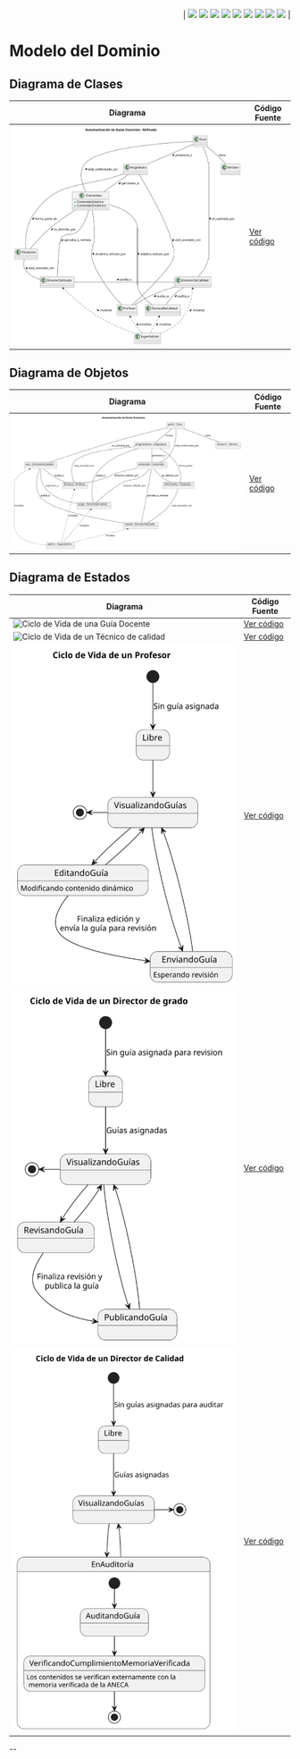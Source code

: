 <div align=right>

| [![](https://img.shields.io/badge/-Inicio-FFF?style=flat&logo=Emlakjet&logoColor=black)](/README.md) [![](https://img.shields.io/badge/-Modelo_de_Dominio-FFF?style=flat&logo=LiveChat&logoColor=black)](/ModeloDelDominio/modeloDelDominio.md) [![](https://img.shields.io/badge/-Actores-FFF?style=flat&logo=openstreetmap&logoColor=black)](/CasosDeUso/Actividades/Actores.md) [![](https://img.shields.io/badge/-Casos_De_Uso-FFF?style=flat&logo=openstreetmap&logoColor=black)](/CasosDeUso/Actividades/CasosDeUso.md) [![](https://img.shields.io/badge/-Diagrama_De_Contexto-FFF?style=flat&logo=openstreetmap&logoColor=black)](/CasosDeUso/diagramaDeContexto/diagramaDeContexto.md) [![](https://img.shields.io/badge/-Priorización_Casos_De_Uso-FFF?style=flat&logo=openstreetmap&logoColor=black)](/CasosDeUso/Actividades/Priorizar.md) [![](https://img.shields.io/badge/-Detallado_Casos_De_Uso-FFF?style=flat&logo=openstreetmap&logoColor=black)](/CasosDeUso/Actividades/Detallar.md) [![](https://img.shields.io/badge/-Prototipos-FFF?style=flat&logo=openstreetmap&logoColor=black)](/CasosDeUso/Actividades/Prototipos/README.md) [![](https://img.shields.io/badge/-Sesiones_de_Requisitado-FFF?style=flat&logo=Proton&logoColor=black)](/SesionesDeRequisitado)  |

</div>


# Modelo del Dominio 


## Diagrama de Clases
| Diagrama | Código Fuente |
|----------|---------------|
| ![Diagrama de Clases](/images/modelosUML/DiagramaClases.svg) | [Ver código](/ModeloDelDominio/DiagramaDeClases.puml) |


## Diagrama de Objetos
| Diagrama | Código Fuente |
|----------|---------------|
| ![Diagrama de Objetos](/images/modelosUML/DiagramaObjetos.svg) | [Ver código](/ModeloDelDominio/DiagramaDeObjetos.puml) |



## Diagrama de Estados
| Diagrama | Código Fuente |
|----------|---------------|
| ![Ciclo de Vida de una Guía Docente](/images/modelosUML/DiagramaEstados/DiagramaDeEstados_GuíaDocente.svg) | [Ver código](/ModeloDelDominio/diagramasEstados/DiagramaDeEstados_GuíaDocente.puml) |
| ![Ciclo de Vida de un Técnico de calidad](/images/modelosUML/DiagramaEstados/DiagramaEstados_Técnico_de_calidad.svg) | [Ver código](/ModeloDelDominio/diagramasEstados/DiagramaEstados_Técnico_de_calidad.puml) |
| ![Ciclo de Vida de un Profesor ](/images/modelosUML/DiagramaEstados/DiagramaDeEstados_Ciclo_Vida_Profesor.svg) | [Ver código](/ModeloDelDominio/diagramasEstados/DiagramaDeEstados_Ciclo_Vida_Profesor.puml) |
| ![Ciclo de Vida de un Director de grado](/images/modelosUML/DiagramaEstados/DiagramaEstados_Director_de_grado.svg) | [Ver código](/ModeloDelDominio/diagramasEstados/DiagramaEstados_Director_de_grado.puml) |
| ![Ciclo de Vida de un Director de calidad](/images/modelosUML/DiagramaEstados/DiagramaEstados_Director_de_calidad.svg) | [Ver código](/ModeloDelDominio/diagramasEstados/DiagramaEstados_Director_de_calidad.puml) |




-- 

<!-- | ![Proceso de Edicion Profesor](/images/modelosUML/DiagramaEstados/DiagramaDeEstados_EdicionProfesor.svg) | [Ver código](/ModeloDelDominio/diagramasEstados/DiagramaDeEstados_EdicionProfesor.puml) |
| ![Proceso de Edición de Contenido](/images/modelosUML/DiagramaEstados/DiagramaDeEstados_RevisionDirectorGrado.svg) | [Ver código](/ModeloDelDominio/diagramasEstados/DiagramaDeEstados_RevisionDirectorGrado.puml) |
| ![Edición de Contenido Estático - Técnico de Calidad](/images/modelosUML/DiagramaEstados/DiagramaDeEstados_Contenido_Estatico_Técnico_Calidad.svg) | [Ver código](/ModeloDelDominio/diagramasEstados/DiagramaDeEstados_Contenido_Estatico_Técnico_Calidad.puml) |
| ![Revisión y Corrección - Técnico de Calidad](/images/modelosUML/DiagramaEstados/DiagramaDeEstados_Formato_Técnico_Calidad.svg) | [Ver código](/ModeloDelDominio/diagramasEstados/DiagramaDeEstados_Formato_Técnico_Calidad.puml) |
| ![Proceso de Auditoría](/images/modelosUML/DiagramaEstados/DiagramaDeEstados_AuditoriaDirectorCalidad.svg) | [Ver código](/ModeloDelDominio/diagramasEstados/DiagramaDeEstados_AuditoriaDirectorCalidad.puml) | -->

